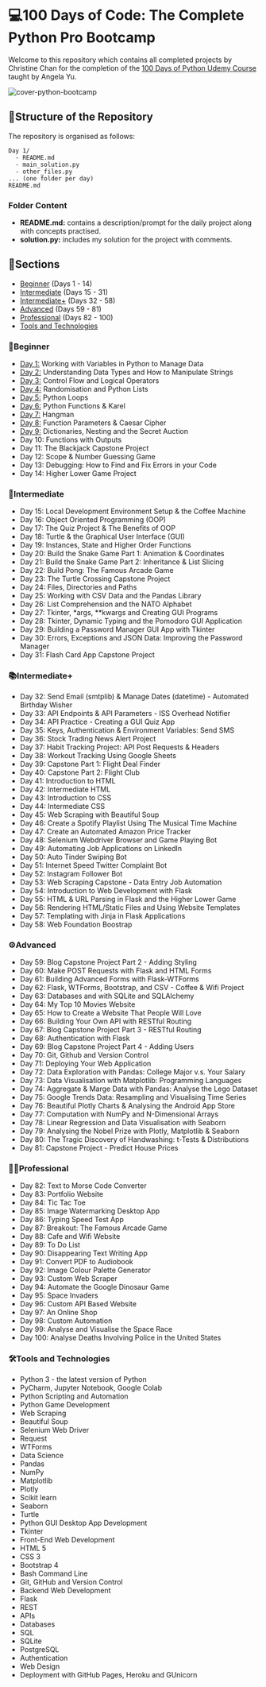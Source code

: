 # 💻100 Days of Code: The Complete Python Pro Bootcamp
Welcome to this repository which contains all completed projects by Christine Chan for the completion of the [100 Days of Python Udemy Course](https://www.udemy.com/course/100-days-of-code/) taught by Angela Yu.

![cover-python-bootcamp](https://github.com/user-attachments/assets/69effde2-1ccd-44ab-8750-dff47094f598)

## 📂Structure of the Repository

The repository is organised as follows:

```
Day 1/
  - README.md
  - main_solution.py
  - other_files.py
... (one folder per day)
README.md
```
### Folder Content
- **README.md:** contains a description/prompt for the daily project along with concepts practised.
- **solution.py:** includes my solution for the project with comments.

## 📄Sections
- [Beginner](#beginner) (Days 1 - 14)
- [Intermediate](#intermediate) (Days 15 - 31)
- [Intermediate+](#intermediate-1) (Days 32 - 58)
- [Advanced](#%EF%B8%8Fadvanced) (Days 59 - 81)
- [Professional](#professional) (Days 82 - 100)
- [Tools and Technologies](#%EF%B8%8Ftools-and-technologies)

### 🌱Beginner
- [Day 1:](https://github.com/cchristinechan/100-Days-Of-Python/tree/main/Day%20001) Working with Variables in Python to Manage Data
- [Day 2:](https://github.com/cchristinechan/100-Days-Of-Python/tree/main/Day%20002) Understanding Data Types and How to Manipulate Strings
- [Day 3:](https://github.com/cchristinechan/100-Days-Of-Python/tree/main/Day%20003) Control Flow and Logical Operators
- [Day 4:](https://github.com/cchristinechan/100-Days-Of-Python/tree/main/Day%20004) Randomisation and Python Lists
- [Day 5:](https://github.com/cchristinechan/100-Days-Of-Python/tree/main/Day%20005) Python Loops
- [Day 6:](https://github.com/cchristinechan/100-Days-Of-Python/tree/main/Day%20006) Python Functions & Karel
- [Day 7:](https://github.com/cchristinechan/100-Days-Of-Python/tree/main/Day%20007) Hangman
- [Day 8:](https://github.com/cchristinechan/100-Days-Of-Python/tree/main/Day%20008) Function Parameters & Caesar Cipher
- [Day 9:](https://github.com/cchristinechan/100-Days-Of-Python/tree/main/Day%20009) Dictionaries, Nesting and the Secret Auction
- Day 10: Functions with Outputs
- Day 11: The Blackjack Capstone Project
- Day 12: Scope & Number Guessing Game
- Day 13: Debugging: How to Find and Fix Errors in your Code
- Day 14: Higher Lower Game Project

### 📖Intermediate
- Day 15: Local Development Environment Setup & the Coffee Machine
- Day 16: Object Oriented Programming (OOP)
- Day 17: The Quiz Project & The Benefits of OOP
- Day 18: Turtle & the Graphical User Interface (GUI)
- Day 19: Instances, State and Higher Order Functions
- Day 20: Build the Snake Game Part 1: Animation & Coordinates
- Day 21: Build the Snake Game Part 2: Inheritance & List Slicing
- Day 22: Build Pong: The Famous Arcade Game
- Day 23: The Turtle Crossing Capstone Project
- Day 24: Files, Directories and Paths
- Day 25: Working with CSV Data and the Pandas Library
- Day 26: List Comprehension and the NATO Alphabet
- Day 27: Tkinter, *args, **kwargs and Creating GUI Programs
- Day 28: Tkinter, Dynamic Typing and the Pomodoro GUI Application
- Day 29: Building a Password Manager GUI App with Tkinter
- Day 30: Errors, Exceptions and JSON Data: Improving the Password Manager
- Day 31: Flash Card App Capstone Project

### 📚Intermediate+
- Day 32: Send Email (smtplib) & Manage Dates (datetime) - Automated Birthday Wisher
- Day 33: API Endpoints & API Parameters - ISS Overhead Notifier
- Day 34: API Practice - Creating a GUI Quiz App
- Day 35: Keys, Authentication & Environment Variables: Send SMS
- Day 36: Stock Trading News Alert Project
- Day 37: Habit Tracking Project: API Post Requests & Headers
- Day 38: Workout Tracking Using Google Sheets
- Day 39: Capstone Part 1: Flight Deal Finder
- Day 40: Capstone Part 2: Flight Club
- Day 41: Introduction to HTML
- Day 42: Intermediate HTML
- Day 43: Introduction to CSS
- Day 44: Intermediate CSS
- Day 45: Web Scraping with Beautiful Soup
- Day 46: Create a Spotify Playlist Using The Musical Time Machine
- Day 47: Create an Automated Amazon Price Tracker
- Day 48: Selenium Webdriver Browser and Game Playing Bot
- Day 49: Automating Job Applications on LinkedIn
- Day 50: Auto Tinder Swiping Bot
- Day 51: Internet Speed Twitter Complaint Bot
- Day 52: Instagram Follower Bot
- Day 53: Web Scraping Capstone - Data Entry Job Automation
- Day 54: Introduction to Web Development with Flask
- Day 55: HTML & URL Parsing in Flask and the Higher Lower Game
- Day 56: Rendering HTML/Static Files and Using Website Templates
- Day 57: Templating with Jinja in Flask Applications
- Day 58: Web Foundation Boostrap

### ⚙️Advanced
- Day 59: Blog Capstone Project Part 2 - Adding Styling
- Day 60: Make POST Requests with Flask and HTML Forms
- Day 61: Building Advanced Forms with Flask-WTForms
- Day 62: Flask, WTForms, Bootstrap, and CSV - Coffee & Wifi Project
- Day 63: Databases and with SQLite and SQLAlchemy
- Day 64: My Top 10 Movies Website
- Day 65: How to Create a Website That People Will Love
- Day 66: Building Your Own API with RESTful Routing
- Day 67: Blog Capstone Project Part 3 - RESTful Routing
- Day 68: Authentication with Flask
- Day 69: Blog Capstone Project Part 4 - Adding Users
- Day 70: Git, Github and Version Control
- Day 71: Deploying Your Web Application
- Day 72: Data Exploration with Pandas: College Major v.s. Your Salary
- Day 73: Data Visualisation with Matplotlib: Programming Languages
- Day 74: Aggregate & Marge Data with Pandas: Analyse the Lego Dataset
- Day 75: Google Trends Data: Resampling and Visualising Time Series
- Day 76: Beautiful Plotly Charts & Analysing the Android App Store
- Day 77: Computation with NumPy and N-Dimensional Arrays
- Day 78: Linear Regression and Data Visualisation with Seaborn
- Day 79: Analysing the Nobel Prize with Plotly, Matplotlib & Seaborn
- Day 80: The Tragic Discovery of Handwashing: t-Tests & Distributions
- Day 81: Capstone Project - Predict House Prices

### 👩‍💻Professional
- Day 82: Text to Morse Code Converter
- Day 83: Portfolio Website
- Day 84: Tic Tac Toe
- Day 85: Image Watermarking Desktop App
- Day 86: Typing Speed Test App
- Day 87: Breakout: The Famous Arcade Game
- Day 88: Cafe and Wifi Website
- Day 89: To Do List
- Day 90: Disappearing Text Writing App
- Day 91: Convert PDF to Audiobook
- Day 92: Image Colour Palette Generator
- Day 93: Custom Web Scraper
- Day 94: Automate the Google Dinosaur Game
- Day 95: Space Invaders
- Day 96: Custom API Based Website
- Day 97: An Online Shop
- Day 98: Custom Automation
- Day 99: Analyse and Visualise the Space Race
- Day 100: Analyse Deaths Involving Police in the United States

### 🛠️Tools and Technologies
- Python 3 - the latest version of Python
- PyCharm, Jupyter Notebook, Google Colab
- Python Scripting and Automation
- Python Game Development
- Web Scraping
- Beautiful Soup
- Selenium Web Driver
- Request
- WTForms
- Data Science
- Pandas
- NumPy
- Matplotlib
- Plotly
- Scikit learn
- Seaborn
- Turtle
- Python GUI Desktop App Development
- Tkinter
- Front-End Web Development
- HTML 5
- CSS 3
- Bootstrap 4
- Bash Command Line
- Git, GitHub and Version Control
- Backend Web Development
- Flask
- REST
- APIs
- Databases
- SQL
- SQLite
- PostgreSQL
- Authentication
- Web Design
- Deployment with GitHub Pages, Heroku and GUnicorn
